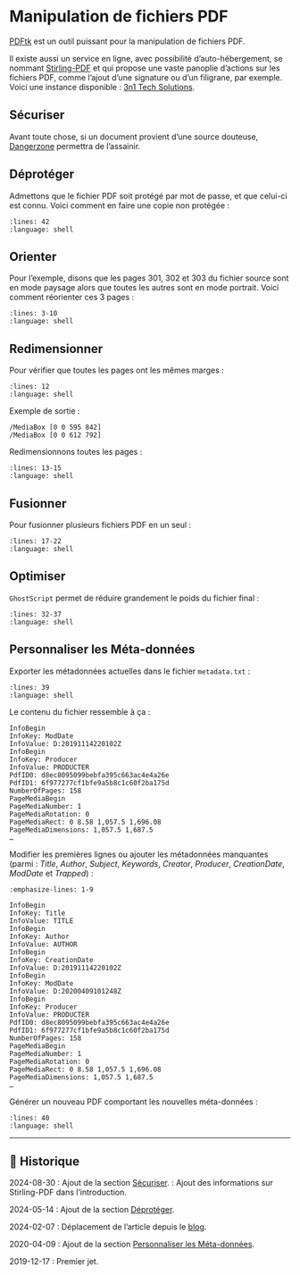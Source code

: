 # Manipulation de fichiers PDF

[PDFtk](https://www.pdflabs.com/tools/pdftk-the-pdf-toolkit) est un outil puissant pour la manipulation de fichiers PDF.

Il existe aussi un service en ligne, avec possibilité d’auto-hébergement, se nommant [Stirling-PDF](https://github.com/Stirling-Tools/Stirling-PDF) et qui propose une vaste panoplie d’actions sur les fichiers PDF, comme l’ajout d’une signature ou d’un filigrane, par exemple. Voici une instance disponible : [3n1 Tech Solutions](https://pdf.3n1tech.com/?lang=fr_FR).

## Sécuriser

Avant toute chose, si un document provient d’une source douteuse, [Dangerzone](https://dangerzone.rocks) permettra de l’assainir.

## Déprotéger

Admettons que le fichier PDF soit protégé par mot de passe, et que celui-ci est connu. Voici comment en faire une copie non protégée :

```{literalinclude} snippets/manipulations-fichiers-pdf.sh
:lines: 42
:language: shell
```

## Orienter

Pour l’exemple, disons que les pages 301, 302 et 303 du fichier source sont en mode paysage alors que toutes les autres sont en mode portrait. Voici comment réorienter ces 3 pages :

```{literalinclude} snippets/manipulations-fichiers-pdf.sh
:lines: 3-10
:language: shell
```

## Redimensionner

Pour vérifier que toutes les pages ont les mêmes marges :

```{literalinclude} snippets/manipulations-fichiers-pdf.sh
:lines: 12
:language: shell
```

Exemple de sortie :

```{code-block}
/MediaBox [0 0 595 842]
/MediaBox [0 0 612 792]
```

Redimensionnons toutes les pages :

```{literalinclude} snippets/manipulations-fichiers-pdf.sh
:lines: 13-15
:language: shell
```

## Fusionner

Pour fusionner plusieurs fichiers PDF en un seul :

```{literalinclude} snippets/manipulations-fichiers-pdf.sh
:lines: 17-22
:language: shell
```

## Optimiser

`GhostScript` permet de réduire grandement le poids du fichier final :

```{literalinclude} snippets/manipulations-fichiers-pdf.sh
:lines: 32-37
:language: shell
```

## Personnaliser les Méta-données

Exporter les métadonnées actuelles dans le fichier `metadata.txt` :

```{literalinclude} snippets/manipulations-fichiers-pdf.sh
:lines: 39
:language: shell
```

Le contenu du fichier ressemble à ça :

```{code-block}
InfoBegin
InfoKey: ModDate
InfoValue: D:20191114220102Z
InfoBegin
InfoKey: Producer
InfoValue: PRODUCTER
PdfID0: d8ec8095099bebfa395c663ac4e4a26e
PdfID1: 6f977277cf1bfe9a5b8c1c60f2ba175d
NumberOfPages: 158
PageMediaBegin
PageMediaNumber: 1
PageMediaRotation: 0
PageMediaRect: 0 8.58 1,057.5 1,696.08
PageMediaDimensions: 1,057.5 1,687.5
…
```

Modifier les premières lignes ou ajouter les métadonnées manquantes (parmi : *Title*, *Author*, *Subject*, *Keywords*, *Creator*, *Producer*, *CreationDate*, *ModDate* et *Trapped*) :

```{code-block}
:emphasize-lines: 1-9

InfoBegin
InfoKey: Title
InfoValue: TITLE
InfoBegin
InfoKey: Author
InfoValue: AUTHOR
InfoBegin
InfoKey: CreationDate
InfoValue: D:20191114220102Z
InfoBegin
InfoKey: ModDate
InfoValue: D:20200409101248Z
InfoBegin
InfoKey: Producer
InfoValue: PRODUCTER
PdfID0: d8ec8095099bebfa395c663ac4e4a26e
PdfID1: 6f977277cf1bfe9a5b8c1c60f2ba175d
NumberOfPages: 158
PageMediaBegin
PageMediaNumber: 1
PageMediaRotation: 0
PageMediaRect: 0 8.58 1,057.5 1,696.08
PageMediaDimensions: 1,057.5 1,687.5
…
```

Générer un nouveau PDF comportant les nouvelles méta-données :

```{literalinclude} snippets/manipulations-fichiers-pdf.sh
:lines: 40
:language: shell
```

---

## 📜 Historique

2024-08-30
: Ajout de la section [Sécuriser](#securiser).
: Ajout des informations sur Stirling-PDF dans l’introduction.

2024-05-14
: Ajout de la section [Déprotéger](#deproteger).

2024-02-07
: Déplacement de l’article depuis le [blog](https://www.tiger-222.fr/?d=2019/12/07/14/59/33-manipulation-de-fichiers-pdf).

2020-04-09
: Ajout de la section [Personnaliser les Méta-données](#personnaliser-les-meta-donnees).

2019-12-17
: Premier jet.

